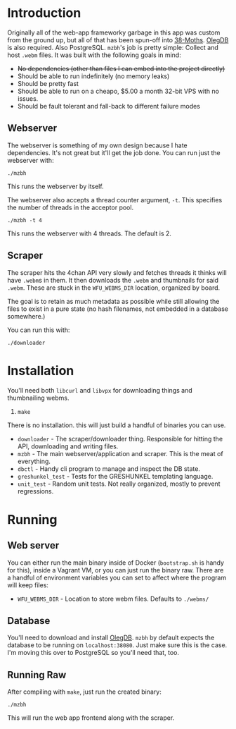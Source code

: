 # Introduction

Originally all of the web-app frameworky garbage in this app was custom from the
ground up, but all of that has been spun-off into [38-Moths](https://github.com/qpfiffer/38-Moths).
[OlegDB](https://olegdb.org/) is also required. Also PostgreSQL.
`mzbh`'s  job is pretty simple: Collect and host `.webm` files.
It was built with the following goals in mind:

* ~~No dependencies (other than files I can embed into the project directly)~~
* Should be able to run indefinitely (no memory leaks)
* Should be pretty fast
* Should be able to run on a cheapo, $5.00 a month 32-bit VPS with no issues.
* Should be fault tolerant and fall-back to different failure modes

## Webserver

The webserver is something of my own design because I hate dependencies. It's
not great but it'll get the job done. You can run just the webserver with:

```
./mzbh
```

This runs the webserver by itself.

The webserver also accepts a thread counter argument, `-t`. This specifies the
number of threads in the acceptor pool.

```
./mzbh -t 4
```

This runs the webserver with 4 threads. The default is 2.

## Scraper

The scraper hits the 4chan API very slowly and fetches threads it thinks will
have `.webm`s in them. It then downloads the `.webm` and thumbnails for said
`.webm`. These are stuck in the `WFU_WEBMS_DIR` location, organized by board.

The goal is to retain as much metadata as possible while still allowing the
files to exist in a pure state (no hash filenames, not embedded in a database
somewhere.)

You can run this with:

```
./downloader
```

# Installation

You'll need both `libcurl` and `libvpx` for downloading things and thumbnailing
webms.

1. `make`

There is no installation. this will just build a handful of binaries you can use.

* `downloader` - The scraper/downloader thing. Responsible for hitting the API,
  downloading and writing files.
* `mzbh` - The main webserver/application and scraper. This is the meat of
  everything.
* `dbctl` - Handy cli program to manage and inspect the DB state.
* `greshunkel_test` - Tests for the GRESHUNKEL templating language.
* `unit_test` - Random unit tests. Not really organized, mostly to prevent
  regressions.

# Running

## Web server

You can either run the main binary inside of Docker (`bootstrap.sh` is handy for
this), inside a Vagrant VM, or you can just run the binary raw. There are a handful
of environment variables you can set to affect where the program will keep files:

* `WFU_WEBMS_DIR` - Location to store webm files. Defaults to `./webms/`

## Database

You'll need to download and install [OlegDB](https://olegdb.org/). `mzbh`
by default expects the database to be running on `localhost:38080`. Just make
sure this is the case. I'm moving this over to PostgreSQL so you'll need that,
too.

## Running Raw

After compiling with `make`, just run the created binary:

```
./mzbh
```

This will run the web app frontend along with the scraper.
